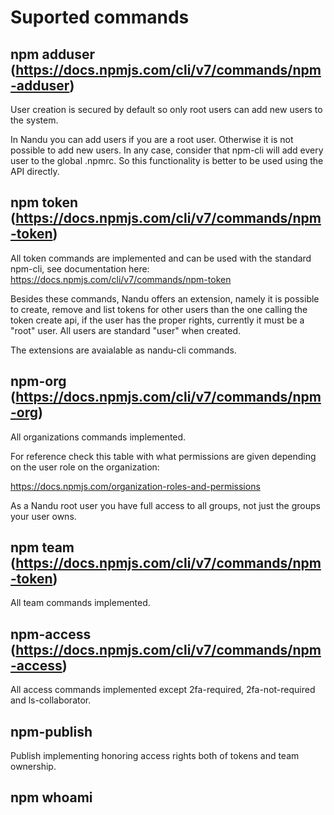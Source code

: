 # Suported commands

## npm adduser (https://docs.npmjs.com/cli/v7/commands/npm-adduser)

User creation is secured by default so only root users can add new users to the system.

In Nandu you can add users if you are a root user. Otherwise it is not possible to add new users.
In any case, consider that npm-cli will add every user to the global .npmrc. So this functionality
is better to be used using the API directly.

## npm token (https://docs.npmjs.com/cli/v7/commands/npm-token)

All token commands are implemented and can be used with the standard npm-cli, see documentation here:
https://docs.npmjs.com/cli/v7/commands/npm-token

Besides these commands, Nandu offers an extension, namely it is possible to create, remove and list tokens for other users than the one calling the token create api, if the user has the proper rights, currently it must be
a "root" user. All users are standard "user" when created.

The extensions are avaialable as nandu-cli commands.

## npm-org (https://docs.npmjs.com/cli/v7/commands/npm-org)

All organizations commands implemented.

For reference check this table with what permissions are given depending on the user role on the
organization:

https://docs.npmjs.com/organization-roles-and-permissions

As a Nandu root user you have full access to all groups, not just the groups your user owns.

## npm team (https://docs.npmjs.com/cli/v7/commands/npm-token)

All team commands implemented.

## npm-access (https://docs.npmjs.com/cli/v7/commands/npm-access)

All access commands implemented except 2fa-required, 2fa-not-required and ls-collaborator.

## npm-publish

Publish implementing honoring access rights both of tokens and team ownership.

## npm whoami




